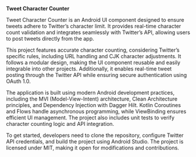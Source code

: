 **Tweet Character Counter**  

Tweet Character Counter is an Android UI component designed to ensure tweets adhere to Twitter’s character limit. It provides real-time character count validation and integrates seamlessly with Twitter’s API, allowing users to post tweets directly from the app.  

This project features accurate character counting, considering Twitter’s specific rules, including URL handling and CJK character adjustments. It follows a modular design, making the UI component reusable and easily integrable into other projects. Additionally, it enables real-time tweet posting through the Twitter API while ensuring secure authentication using OAuth 1.0.  

The application is built using modern Android development practices, including the MVI (Model-View-Intent) architecture, Clean Architecture principles, and Dependency Injection with Dagger Hilt. Kotlin Coroutines and Flows handle asynchronous programming, while ViewBinding ensures efficient UI management. The project also includes unit tests to verify character counting logic and API integration.  

To get started, developers need to clone the repository, configure Twitter API credentials, and build the project using Android Studio. The project is licensed under MIT, making it open for modifications and contributions.
